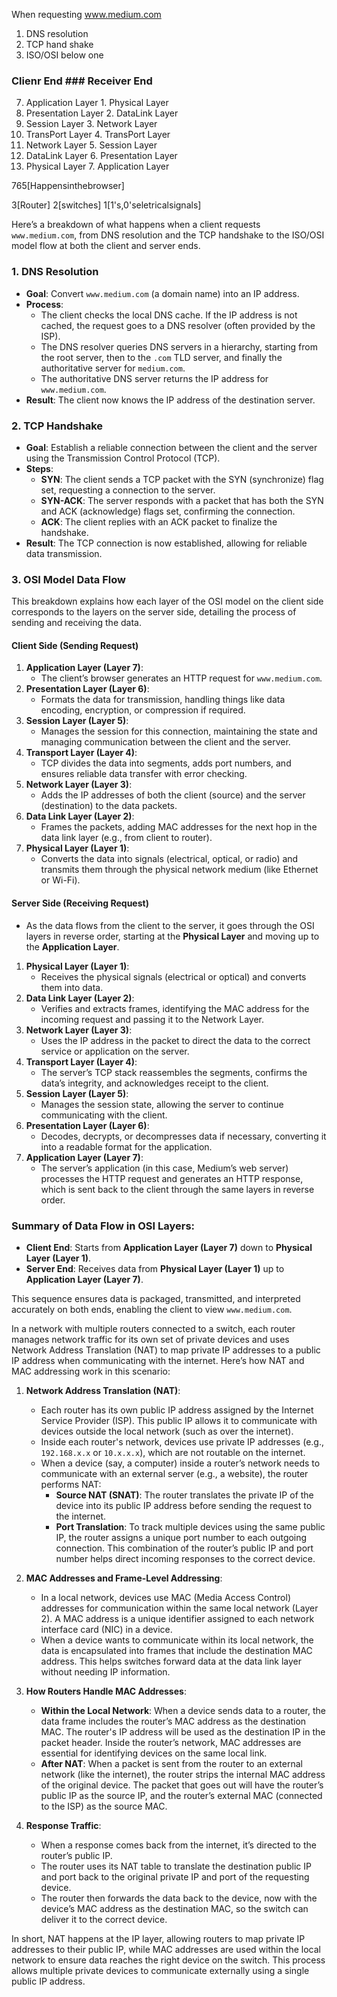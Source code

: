 
When requesting www.medium.com

1. DNS resolution
2. TCP hand shake
3. ISO/OSI
  below one 
### Clienr End                                                               ### Receiver End

7. Application Layer                                                         1. Physical Layer
6. Presentation Layer                                                        2. DataLink Layer
5. Session Layer                                                             3. Network Layer
4. TransPort Layer                                                           4. TransPort Layer
3. Network Layer                                                             5. Session Layer
2. DataLink Layer                                                            6. Presentation Layer
1. Physical Layer                                                            7. Application Layer


765[Happensinthebrowser]

3[Router]
2[switches]
1[1's,0'seletricalsignals]



Here’s a breakdown of what happens when a client requests `www.medium.com`, from DNS resolution and the TCP handshake to the ISO/OSI model flow at both the client and server ends.

### 1. DNS Resolution
   - **Goal**: Convert `www.medium.com` (a domain name) into an IP address.
   - **Process**:
     - The client checks the local DNS cache. If the IP address is not cached, the request goes to a DNS resolver (often provided by the ISP).
     - The DNS resolver queries DNS servers in a hierarchy, starting from the root server, then to the `.com` TLD server, and finally the authoritative server for `medium.com`.
     - The authoritative DNS server returns the IP address for `www.medium.com`.
   - **Result**: The client now knows the IP address of the destination server.

### 2. TCP Handshake
   - **Goal**: Establish a reliable connection between the client and the server using the Transmission Control Protocol (TCP).
   - **Steps**:
     - **SYN**: The client sends a TCP packet with the SYN (synchronize) flag set, requesting a connection to the server.
     - **SYN-ACK**: The server responds with a packet that has both the SYN and ACK (acknowledge) flags set, confirming the connection.
     - **ACK**: The client replies with an ACK packet to finalize the handshake.
   - **Result**: The TCP connection is now established, allowing for reliable data transmission.

### 3. OSI Model Data Flow
This breakdown explains how each layer of the OSI model on the client side corresponds to the layers on the server side, detailing the process of sending and receiving the data.

#### Client Side (Sending Request)
   1. **Application Layer (Layer 7)**: 
      - The client’s browser generates an HTTP request for `www.medium.com`.
   2. **Presentation Layer (Layer 6)**: 
      - Formats the data for transmission, handling things like data encoding, encryption, or compression if required.
   3. **Session Layer (Layer 5)**: 
      - Manages the session for this connection, maintaining the state and managing communication between the client and the server.
   4. **Transport Layer (Layer 4)**: 
      - TCP divides the data into segments, adds port numbers, and ensures reliable data transfer with error checking.
   5. **Network Layer (Layer 3)**: 
      - Adds the IP addresses of both the client (source) and the server (destination) to the data packets.
   6. **Data Link Layer (Layer 2)**: 
      - Frames the packets, adding MAC addresses for the next hop in the data link layer (e.g., from client to router).
   7. **Physical Layer (Layer 1)**: 
      - Converts the data into signals (electrical, optical, or radio) and transmits them through the physical network medium (like Ethernet or Wi-Fi).

#### Server Side (Receiving Request)
   - As the data flows from the client to the server, it goes through the OSI layers in reverse order, starting at the **Physical Layer** and moving up to the **Application Layer**.

   1. **Physical Layer (Layer 1)**: 
      - Receives the physical signals (electrical or optical) and converts them into data.
   2. **Data Link Layer (Layer 2)**: 
      - Verifies and extracts frames, identifying the MAC address for the incoming request and passing it to the Network Layer.
   3. **Network Layer (Layer 3)**: 
      - Uses the IP address in the packet to direct the data to the correct service or application on the server.
   4. **Transport Layer (Layer 4)**: 
      - The server’s TCP stack reassembles the segments, confirms the data’s integrity, and acknowledges receipt to the client.
   5. **Session Layer (Layer 5)**: 
      - Manages the session state, allowing the server to continue communicating with the client.
   6. **Presentation Layer (Layer 6)**: 
      - Decodes, decrypts, or decompresses data if necessary, converting it into a readable format for the application.
   7. **Application Layer (Layer 7)**: 
      - The server’s application (in this case, Medium’s web server) processes the HTTP request and generates an HTTP response, which is sent back to the client through the same layers in reverse order.

### Summary of Data Flow in OSI Layers:
   - **Client End**: Starts from **Application Layer (Layer 7)** down to **Physical Layer (Layer 1)**.
   - **Server End**: Receives data from **Physical Layer (Layer 1)** up to **Application Layer (Layer 7)**. 

This sequence ensures data is packaged, transmitted, and interpreted accurately on both ends, enabling the client to view `www.medium.com`.





















In a network with multiple routers connected to a switch, each router manages network traffic for its own set of private devices and uses Network Address Translation (NAT) to map private IP addresses to a public IP address when communicating with the internet. Here’s how NAT and MAC addressing work in this scenario:

1. **Network Address Translation (NAT)**:
   - Each router has its own public IP address assigned by the Internet Service Provider (ISP). This public IP allows it to communicate with devices outside the local network (such as over the internet).
   - Inside each router's network, devices use private IP addresses (e.g., `192.168.x.x` or `10.x.x.x`), which are not routable on the internet.
   - When a device (say, a computer) inside a router’s network needs to communicate with an external server (e.g., a website), the router performs NAT:
     - **Source NAT (SNAT)**: The router translates the private IP of the device into its public IP address before sending the request to the internet.
     - **Port Translation**: To track multiple devices using the same public IP, the router assigns a unique port number to each outgoing connection. This combination of the router’s public IP and port number helps direct incoming responses to the correct device.

2. **MAC Addresses and Frame-Level Addressing**:
   - In a local network, devices use MAC (Media Access Control) addresses for communication within the same local network (Layer 2). A MAC address is a unique identifier assigned to each network interface card (NIC) in a device.
   - When a device wants to communicate within its local network, the data is encapsulated into frames that include the destination MAC address. This helps switches forward data at the data link layer without needing IP information.

3. **How Routers Handle MAC Addresses**:
   - **Within the Local Network**: When a device sends data to a router, the data frame includes the router’s MAC address as the destination MAC. The router's IP address will be used as the destination IP in the packet header. Inside the router’s network, MAC addresses are essential for identifying devices on the same local link.
   - **After NAT**: When a packet is sent from the router to an external network (like the internet), the router strips the internal MAC address of the original device. The packet that goes out will have the router’s public IP as the source IP, and the router’s external MAC (connected to the ISP) as the source MAC.

4. **Response Traffic**:
   - When a response comes back from the internet, it’s directed to the router’s public IP.
   - The router uses its NAT table to translate the destination public IP and port back to the original private IP and port of the requesting device.
   - The router then forwards the data back to the device, now with the device’s MAC address as the destination MAC, so the switch can deliver it to the correct device.

In short, NAT happens at the IP layer, allowing routers to map private IP addresses to their public IP, while MAC addresses are used within the local network to ensure data reaches the right device on the switch. This process allows multiple private devices to communicate externally using a single public IP address.